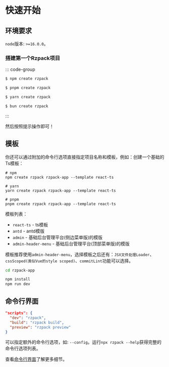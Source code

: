 # 快速开始

## 环境要求

`node`版本: `>=16.0.0`。

### 搭建第一个Rzpack项目

::: code-group

```sh [npm]
$ npm create rzpack
```

```sh [pnpm]
$ pnpm create rzpack
```

```sh [yarn]
$ yarn create rzpack
```

```sh [bun]
$ bun create rzpack
```

:::

然后按照提示操作即可！

## 模板

你还可以通过附加的命令行选项直接指定项目名称和模板，例如：创建一个基础的Ts模板：
```shell
# npm
npm create rzpack rzpack-app --template react-ts

# yarn
yarn create rzpack rzpack-app --template react-ts

# pnpm
pnpm create rzpack rzpack-app --template react-ts
```

模板列表：
- `react-ts` - ts模板
- `antd` - antd模版
- `admin` - 基础后台管理平台(侧边菜单版)的模版
- `admin-header-menu` - 基础后台管理平台(顶部菜单版)的模版

模板推荐使用`admin-header-menu`，选择模板之后还有：`JSX文件处理Loader`、`cssScoped(类似Vue的style scoped)`、`commitLint`功能可以选择。

```sh
cd rzpack-app

npm install
npm run dev
```

## 命令行界面

```json
"scripts": {
  "dev": "rzpack",
  "build": "rzpack build",
  "preview": "rzpack preview"
}
```

可以指定额外的命令行选项，如: `--config`。运行`npx rzpack --help`获得完整的命令行选项列表。

查看[命令行界面](/guide/cli)了解更多细节。